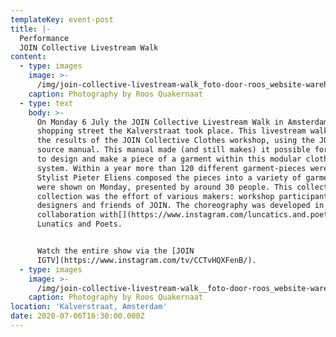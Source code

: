 ```yaml
---
templateKey: event-post
title: |-
  Performance
  JOIN Collective Livestream Walk
content:
  - type: images
    image: >-
      /img/join-collective-livestream-walk_foto-door-roos_website-warehouse-ready.jpg
    caption: Photography by Roos Quakernaat
  - type: text
    body: >-
      On Monday 6 July the JOIN Collective Livestream Walk in Amsterdam's main
      shopping street the Kalverstraat took place. This livestream walk showed
      the results of the JOIN Collective Clothes workshop, using the JOIN open
      source manual. This manual made (and still makes) it possible for everyone
      to design and make a piece of a garment within this modular clothing
      system. Within a year more than 120 different garment-pieces were made.
      Stylist Pieter Eliens composed the pieces into a variety of garments that
      were shown on Monday, presented by around 30 people. This collective
      collection was the effort of various makers: workshop participants,
      designers and friends of JOIN. The choreography was developed in
      collaboration with[](https://www.instagram.com/luncatics.and.poets/)
      Lunatics and Poets. 


      Watch the entire show via the [JOIN
      IGTV](https://www.instagram.com/tv/CCTvHQXFenB/).
  - type: images
    image: >-
      /img/join-collective-livestream-walk__foto-door-roos_website-warehouse-ready.jpg
    caption: Photography by Roos Quakernaat
location: 'Kalverstraat, Amsterdam'
date: 2020-07-06T16:30:00.000Z
---
```

